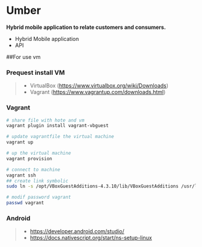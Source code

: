 # Umber
<strong>Hybrid mobile application to relate customers and consumers.</strong>


<ul>
<li>Hybrid Mobile application</li>
<li>API</li>
</ul>


##For use vm
### Prequest install VM
 > - VirtualBox (https://www.virtualbox.org/wiki/Downloads)
 > - Vagrant (https://www.vagrantup.com/downloads.html)
### Vagrant

``` bash
# share file with hote and vm
vagrant plugin install vagrant-vbguest

# update vagrantfile the virtual machine
vagrant up

# up the virtual machine
vagrant provision

# connect to machine
vagrant ssh
## create link symbolic
sudo ln -s /opt/VBoxGuestAdditions-4.3.10/lib/VBoxGuestAdditions /usr/lib/VBoxGuestAdditions

# modif password vagrant
passwd vagrant
```
### Android

> - https://developer.android.com/studio/
> - https://docs.nativescript.org/start/ns-setup-linux